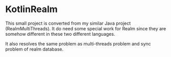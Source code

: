 # KotlinRealm
This small project is converted from my similar Java project (RealmMultiThreads). 
It do need some special work for Realm since they are somehow different 
in these two different languages.

It also resolves the same problem as multi-threads problem and sync problem 
of realm database.
